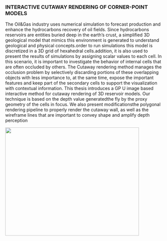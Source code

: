 ### INTERACTIVE CUTAWAY RENDERING OF CORNER-POINT MODELS ###

The Oil&Gas industry uses numerical simulation to forecast production and
enhance the hydrocarbons recovery of oil fields. Since hydrocarbons reservoirs are
entities buried deep in the earth’s crust, a simplified 3D geological model that mimics
this environment is generated to understand geological and physical concepts.order to run simulations this model is discretized in a 3D grid of hexahedral cells.addition, it is also used to present the results of simulations by assigning scalar values
to each cell. In this scenario, it is important to investigate the behavior of internal
cells that are often occluded by others. The Cutaway rendering method manages
the occlusion problem by selectively discarding portions of these overlapping objects
with less importance to, at the same time, expose the important features and keep
part of the secondary cells to support the visualization with contextual information.
This thesis introduces a GP U image based interactive method for cutaway rendering
of 3D reservoir models. Our technique is based on the depth value generatedthe fly by the proxy geometry of the cells in focus. We also present modificationsthe polygonal rendering pipeline to properly render the cutaway wall, as well as the
wireframe lines that are important to convey shape and amplify depth perception

<a href='http://www.youtube.com/watch?feature=player_embedded&v=6QX5ZvlasgQ' target='_blank'><img src='http://img.youtube.com/vi/6QX5ZvlasgQ/0.jpg' width='425' height=344 /></a>